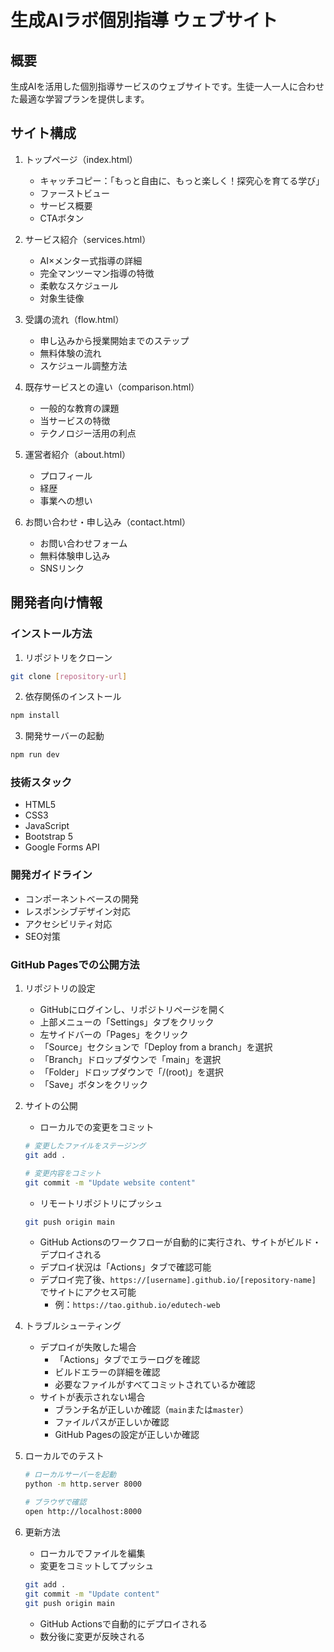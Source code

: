 # 生成AIラボ個別指導 ウェブサイト

## 概要
生成AIを活用した個別指導サービスのウェブサイトです。生徒一人一人に合わせた最適な学習プランを提供します。

## サイト構成
1. トップページ（index.html）
   - キャッチコピー：「もっと自由に、もっと楽しく！探究心を育てる学び」
   - ファーストビュー
   - サービス概要
   - CTAボタン

2. サービス紹介（services.html）
   - AI×メンター式指導の詳細
   - 完全マンツーマン指導の特徴
   - 柔軟なスケジュール
   - 対象生徒像

3. 受講の流れ（flow.html）
   - 申し込みから授業開始までのステップ
   - 無料体験の流れ
   - スケジュール調整方法

4. 既存サービスとの違い（comparison.html）
   - 一般的な教育の課題
   - 当サービスの特徴
   - テクノロジー活用の利点

5. 運営者紹介（about.html）
   - プロフィール
   - 経歴
   - 事業への想い

6. お問い合わせ・申し込み（contact.html）
   - お問い合わせフォーム
   - 無料体験申し込み
   - SNSリンク

## 開発者向け情報

### インストール方法
1. リポジトリをクローン
```bash
git clone [repository-url]
```

2. 依存関係のインストール
```bash
npm install
```

3. 開発サーバーの起動
```bash
npm run dev
```

### 技術スタック
- HTML5
- CSS3
- JavaScript
- Bootstrap 5
- Google Forms API

### 開発ガイドライン
- コンポーネントベースの開発
- レスポンシブデザイン対応
- アクセシビリティ対応
- SEO対策

### GitHub Pagesでの公開方法

1. リポジトリの設定
   - GitHubにログインし、リポジトリページを開く
   - 上部メニューの「Settings」タブをクリック
   - 左サイドバーの「Pages」をクリック
   - 「Source」セクションで「Deploy from a branch」を選択
   - 「Branch」ドロップダウンで「main」を選択
   - 「Folder」ドロップダウンで「/(root)」を選択
   - 「Save」ボタンをクリック

2. サイトの公開
   - ローカルでの変更をコミット
   ```bash
   # 変更したファイルをステージング
   git add .
   
   # 変更内容をコミット
   git commit -m "Update website content"
   ```
   - リモートリポジトリにプッシュ
   ```bash
   git push origin main
   ```
   - GitHub Actionsのワークフローが自動的に実行され、サイトがビルド・デプロイされる
   - デプロイ状況は「Actions」タブで確認可能
   - デプロイ完了後、`https://[username].github.io/[repository-name]` でサイトにアクセス可能
     - 例：`https://tao.github.io/edutech-web`

<!-- カスタムドメインの設定は現在保留中です。詳細は以下のissueを参照してください：
https://github.com/TaoSuzuki/edutech-web/issues/1 -->

4. トラブルシューティング
   - デプロイが失敗した場合
     - 「Actions」タブでエラーログを確認
     - ビルドエラーの詳細を確認
     - 必要なファイルがすべてコミットされているか確認
   - サイトが表示されない場合
     - ブランチ名が正しいか確認（`main`または`master`）
     - ファイルパスが正しいか確認
     - GitHub Pagesの設定が正しいか確認

5. ローカルでのテスト
   ```bash
   # ローカルサーバーを起動
   python -m http.server 8000
   
   # ブラウザで確認
   open http://localhost:8000
   ```

6. 更新方法
   - ローカルでファイルを編集
   - 変更をコミットしてプッシュ
   ```bash
   git add .
   git commit -m "Update content"
   git push origin main
   ```
   - GitHub Actionsで自動的にデプロイされる
   - 数分後に変更が反映される
